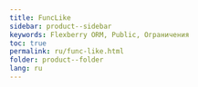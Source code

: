 ```yaml
---
title: FuncLike
sidebar: product--sidebar
keywords: Flexberry ORM, Public, Ограничения
toc: true
permalink: ru/func-like.html
folder: product--folder
lang: ru
---
```


